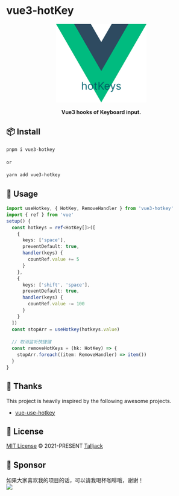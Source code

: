 # vue3-hotKey

<p align='center'>
  <img src='/public/logo.png' width="240" />
</p>

<p align='center'>
  <b>Vue3 hooks of Keyboard input.</b>
</p>

## 📦 Install

```bash
pnpm i vue3-hotkey

or

yarn add vue3-hotkey
```

## 🦄 Usage
```typescript
import useHotkey, { HotKey, RemoveHandler } from 'vue3-hotkey'
import { ref } from 'vue'
setup() {
  const hotkeys = ref<HotKey[]>([
    {
      keys: ['space'],
      preventDefault: true,
      handler(keys) {
        countRef.value += 5
      }
    },
    {
      keys: ['shift', 'space'],
      preventDefault: true,
      handler(keys) {
        countRef.value -= 100
      }
    }
  ])
  const stopArr = useHotkey(hotkeys.value)

  // 取消监听快捷键
  const removeHotKeys = (hk: HotKey) => {
    stopArr.foreach((item: RemoveHandler) => item())
  }
}
```

## 🌸 Thanks
This project is heavily inspired by the following awesome projects.

- [vue-use-hotkey](https://github.com/XiNiHa/vue-use-hotkey)

## 📄 License

[MIT License](https://github.com/Talljack/vue3-hotKey/blob/main/LICENSE) © 2021-PRESENT [Talljack](https://github.com/Talljack)

## 🍺 Sponsor

如果大家喜欢我的项目的话，可以请我喝杯咖啡哦，谢谢！
<br />
<a href="https://www.yugangcao.com/sponsors">
  <img src="https://img.buymeacoffee.com/button-api/?text=Buy me a coffee&emoji=&slug=Talljack&button_colour=FFDD00&font_colour=000000&font_family=Cookie&outline_colour=000000&coffee_colour=ffffff" />
</a>
